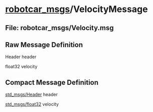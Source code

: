 # [robotcar_msgs](../README.md)/VelocityMessage #

## File: robotcar_msgs/Velocity.msg
## Raw Message Definition

Header header  
  
float32 velocity


## Compact Message Definition

[std_msgs/Header](http://docs.ros.org/en/melodic/api/std_msgs/html/msg/Header.html) header  
  
[std_msgs/float32](http://docs.ros.org/en/melodic/api/std_msgs/html/msg/Float32.html) velocity
